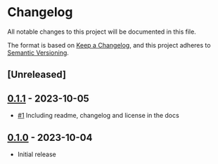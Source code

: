 # Changelog

All notable changes to this project will be documented in this file.

The format is based on [Keep a Changelog](https://keepachangelog.com/en/1.0.0/),
and this project adheres to [Semantic Versioning](https://semver.org/spec/v2.0.0.html).

## [Unreleased]

## [0.1.1] - 2023-10-05

- [#1](https://github.com/ducharmemp/saxaboom/pull/1)  Including readme, changelog and license in the docs


## [0.1.0] - 2023-10-04

- Initial release


[0.1.1]: https://github.com/ducharmemp/saxaboom/compare/v0.1.0...v0.1.1
[0.1.0]: https://github.com/ducharmemp/saxaboom/commits/v0.1.0
